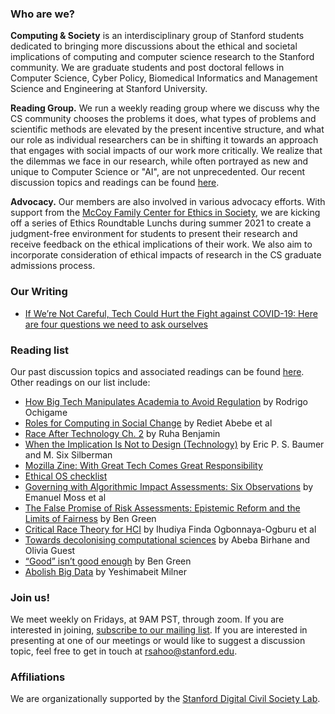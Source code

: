 ### Who are we?
 
**Computing & Society** is an interdisciplinary group of Stanford students dedicated to bringing more discussions about the ethical and societal implications of computing and computer science research to the Stanford community. We are graduate students and post doctoral fellows in Computer Science, Cyber Policy, Biomedical Informatics and Management Science and Engineering at Stanford University.

**Reading Group.** We run a weekly reading group where we discuss why the CS community chooses the problems it does, what types of problems and scientific methods are elevated by the present incentive structure, and what our role as individual researchers can be in shifting it towards an approach that engages with social impacts of our work more critically. We realize that the dilemmas we face in our research, while often portrayed as new and unique to Computer Science or "AI", are not unprecedented. Our recent discussion topics and readings can be found [here](https://docs.google.com/document/d/16wva4Ij_7zt0Ruip0LbUpMGCVJTqruNSZhSvq8iPaPo/edit?usp=sharing).
 
**Advocacy.** Our members are also involved in various advocacy efforts. With support from the [McCoy Family Center for Ethics in Society](https://ethicsinsociety.stanford.edu/), we are kicking off a series of Ethics Roundtable Lunchs during summer 2021 to create a judgment-free environment for students to present their research and receive feedback on the ethical implications of their work. We also aim to incorporate consideration of ethical impacts of research in the CS graduate admissions process. 

### Our Writing
* [If We’re Not Careful, Tech Could Hurt the Fight against COVID-19: Here are four questions we need to ask ourselves](https://blogs.scientificamerican.com/observations/if-were-not-careful-tech-could-hurt-the-fight-against-covid-19/)

### Reading list
Our past discussion topics and associated readings can be found [here](https://docs.google.com/document/d/16wva4Ij_7zt0Ruip0LbUpMGCVJTqruNSZhSvq8iPaPo/edit?usp=sharing). Other readings on our list include:

* [How Big Tech Manipulates Academia to Avoid Regulation](https://theintercept.com/2019/12/20/mit-ethical-ai-artificial-intelligence/) by Rodrigo Ochigame
* [Roles for Computing in Social Change](https://arxiv.org/abs/1912.04883) by Rediet Abebe et al
* [Race After Technology Ch. 2](https://www.ruhabenjamin.com/race-after-technology) by Ruha Benjamin
* [When the Implication Is Not to Design (Technology)](https://www.ics.uci.edu/~djp3/classes/2012_01_INF134/papers/impl9-rev.pdf) by Eric P. S. Baumer and M. Six Silberman
* [Mozilla Zine: With Great Tech Comes Great Responsibility](https://assets.mofoprod.net/network/documents/Mozilla_Zine.pdf)
* [Ethical OS checklist](https://ethicalos.org/)
* [Governing with Algorithmic Impact Assessments: Six Observations](https://papers.ssrn.com/sol3/papers.cfm?abstract_id=3584818) by Emanuel Moss et al
* [The False Promise of Risk Assessments: Epistemic Reform and the Limits of Fairness](https://scholar.harvard.edu/files/bgreen/files/20-fat-risk.pdf) by Ben Green
* [Critical Race Theory for HCI](https://dl.acm.org/doi/abs/10.1145/3313831.3376392) by Ihudiya Finda Ogbonnaya-Ogburu et al
* [Towards decolonising computational sciences](https://arxiv.org/abs/2009.14258) by Abeba Birhane and Olivia Guest
* [“Good” isn’t good enough](https://www.benzevgreen.com/wp-content/uploads/2019/11/19-ai4sg.pdf) by Ben Green
* [Abolish Big Data](https://datasociety.net/library/abolish-big-data/) by Yeshimabeit Milner

### Join us!
We meet weekly on Fridays, at 9AM PST, through zoom. If you are interested in joining, [subscribe to our mailing list](https://mailman.stanford.edu/mailman/listinfo/computer_science_civil_society). If you are interested in presenting at one of our meetings or would like to suggest a discussion topic, feel free to get in touch at [rsahoo@stanford.edu](mailto:rsahoo@stanford.edu).


### Affiliations

We are organizationally supported by the [Stanford Digital Civil Society Lab](https://pacscenter.stanford.edu/research/digital-civil-society-lab/).
